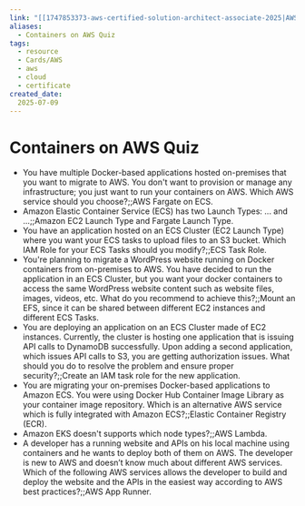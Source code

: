 ```yaml
---
link: "[[1747853373-aws-certified-solution-architect-associate-2025|AWS Certified Solution Architect Associate 2025]]"
aliases: 
  - Containers on AWS Quiz
tags:
  - resource
  - Cards/AWS
  - aws
  - cloud
  - certificate
created_date:
  2025-07-09
---
```

# Containers on AWS Quiz
- You have multiple Docker-based applications hosted on-premises that you want to migrate to AWS. You don't want to provision or manage any infrastructure; you just want to run your containers on AWS. Which AWS service should you choose?;;AWS Fargate on ECS.
- Amazon Elastic Container Service (ECS) has two Launch Types: ... and ...;;Amazon EC2 Launch Type and Fargate Launch Type.
- You have an application hosted on an ECS Cluster (EC2 Launch Type) where you want your ECS tasks to upload files to an S3 bucket. Which IAM Role for your ECS Tasks should you modify?;;ECS Task Role.
- You're planning to migrate a WordPress website running on Docker containers from on-premises to AWS. You have decided to run the application in an ECS Cluster, but you want your docker containers to access the same WordPress website content such as website files, images, videos, etc. What do you recommend to achieve this?;;Mount an EFS, since it can be shared between different EC2 instances and different ECS Tasks.
- You are deploying an application on an ECS Cluster made of EC2 instances. Currently, the cluster is hosting one application that is issuing API calls to DynamoDB successfully. Upon adding a second application, which issues API calls to S3, you are getting authorization issues. What should you do to resolve the problem and ensure proper security?;;Create an IAM task role for the new application.
- You are migrating your on-premises Docker-based applications to Amazon ECS. You were using Docker Hub Container Image Library as your container image repository. Which is an alternative AWS service which is fully integrated with Amazon ECS?;;Elastic Container Registry (ECR).
- Amazon EKS doesn't supports which node types?;;AWS Lambda.
- A developer has a running website and APIs on his local machine using containers and he wants to deploy both of them on AWS. The developer is new to AWS and doesn’t know much about different AWS services. Which of the following AWS services allows the developer to build and deploy the website and the APIs in the easiest way according to AWS best practices?;;AWS App Runner.

